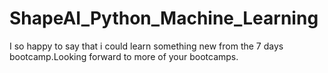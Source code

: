 # ShapeAI_Python_Machine_Learning
I so happy to say that i could learn something new from the 7 days bootcamp.Looking forward to more of your bootcamps.
